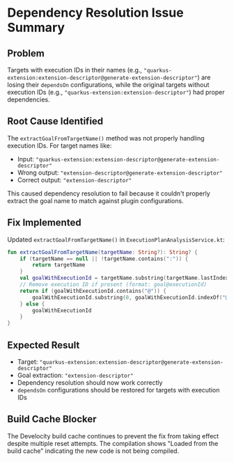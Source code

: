 # Dependency Resolution Issue Summary

## Problem
Targets with execution IDs in their names (e.g., `"quarkus-extension:extension-descriptor@generate-extension-descriptor"`) are losing their `dependsOn` configurations, while the original targets without execution IDs (e.g., `"quarkus-extension:extension-descriptor"`) had proper dependencies.

## Root Cause Identified
The `extractGoalFromTargetName()` method was not properly handling execution IDs. For target names like:
- Input: `"quarkus-extension:extension-descriptor@generate-extension-descriptor"`
- Wrong output: `"extension-descriptor@generate-extension-descriptor"`
- Correct output: `"extension-descriptor"`

This caused dependency resolution to fail because it couldn't properly extract the goal name to match against plugin configurations.

## Fix Implemented
Updated `extractGoalFromTargetName()` in `ExecutionPlanAnalysisService.kt`:

```kotlin
fun extractGoalFromTargetName(targetName: String?): String? {
    if (targetName == null || !targetName.contains(":")) {
        return targetName
    }
    val goalWithExecutionId = targetName.substring(targetName.lastIndexOf(":") + 1)
    // Remove execution ID if present (format: goal@executionId)
    return if (goalWithExecutionId.contains("@")) {
        goalWithExecutionId.substring(0, goalWithExecutionId.indexOf("@"))
    } else {
        goalWithExecutionId
    }
}
```

## Expected Result
- Target: `"quarkus-extension:extension-descriptor@generate-extension-descriptor"`
- Goal extraction: `"extension-descriptor"`  
- Dependency resolution should now work correctly
- `dependsOn` configurations should be restored for targets with execution IDs

## Build Cache Blocker
The Develocity build cache continues to prevent the fix from taking effect despite multiple reset attempts. The compilation shows "Loaded from the build cache" indicating the new code is not being compiled.